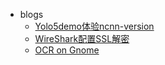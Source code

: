 -   blogs
    -   [Yolo5demo体验ncnn-version](blogs/Android-Yolo5.md)
    -   [WireShark配置SSL解密](blogs/WireShark_SSL_Decrypt.md)
    -   [OCR on Gnome](blogs/Gnome-OCR.md)